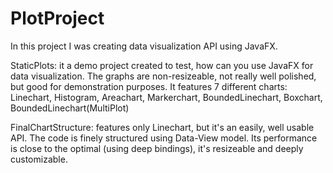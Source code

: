 # PlotProject

In this project I was creating data visualization API using JavaFX.

StaticPlots: it a demo project created to test, how can you use JavaFX for data visualization. The graphs are non-resizeable, not really well polished, but good for demonstration purposes. It features 7 different charts: Linechart, Histogram, Areachart, Markerchart, BoundedLinechart, Boxchart, BoundedLinechart(MultiPlot)

FinalChartStructure: features only Linechart, but it's an easily, well usable API. The code is finely structured using Data-View model. Its performance is close to the optimal (using deep bindings), it's resizeable and deeply customizable.
